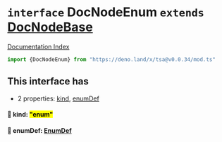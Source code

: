 # `interface` DocNodeEnum `extends` [DocNodeBase](../private.interface.DocNodeBase/README.md)

[Documentation Index](../README.md)

```ts
import {DocNodeEnum} from "https://deno.land/x/tsa@v0.0.34/mod.ts"
```

## This interface has

- 2 properties:
[kind](#-kind-enum),
[enumDef](#-enumdef-enumdef)


#### 📄 kind: <mark>"enum"</mark>



#### 📄 enumDef: [EnumDef](../interface.EnumDef/README.md)



